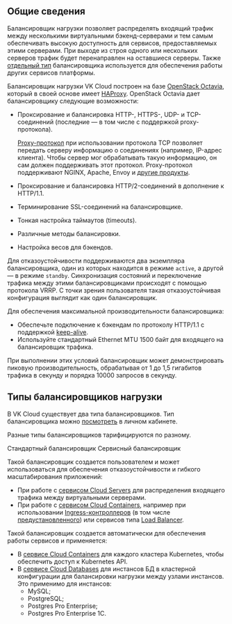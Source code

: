 ## Общие сведения

Балансировщик нагрузки позволяет распределять входящий трафик между несколькими виртуальными бэкенд-серверами и тем самым обеспечивать высокую доступность для сервисов, предоставляемых этими серверами. При выходе из строя одного или нескольких серверов трафик будет перенаправлен на оставшиеся серверы. Также [отдельный тип](../load-balancer#tipy_balansirovshchikov_nagruzki) балансировщика используется для обеспечения работы других сервисов платформы.

Балансировщик нагрузки VK Cloud построен на базе [OpenStack Octavia](https://docs.openstack.org/octavia/latest/), который в своей основе имеет [HAProxy](http://www.haproxy.org/). OpenStack Octavia дает балансировщику следующие возможности:

- Проксирование и балансировка HTTP-, HTTPS-, UDP- и TCP-соединений (последние — в том числе с поддержкой proxy-протокола).

  [Proxy-протокол](https://www.haproxy.org/download/1.8/doc/proxy-protocol.txt) при использовании протокола TCP позволяет передать серверу информацию о соединениях (например, IP-адрес клиента). Чтобы сервер мог обрабатывать такую информацию, он сам должен поддерживать этот протокол. Proxy-протокол поддерживают NGINX, Apache, Envoy и [другие продукты](https://www.haproxy.com/blog/use-the-proxy-protocol-to-preserve-a-clients-ip-address/#proxy-protocol-support).

- Проксирование и балансировка HTTP/2-соединений в дополнение к HTTP/1.1.

- Терминирование SSL-соединений на балансировщике.

- Тонкая настройка таймаутов (timeouts).

- Различные методы балансировки.

- Настройка весов для бэкендов.

Для отказоустойчивости поддерживаются два экземпляра балансировщика, один из которых находится в режиме `active`, а другой — в режиме `standby`. Синхронизация состояний и переключение трафика между этими балансировщиками происходят с помощью протокола VRRP. С точки зрения пользователя такая отказоустойчивая конфигурация выглядит как один балансировщик.

Для обеспечения максимальной производительности балансировщика:

- Обеспечьте подключение к бэкендам по протоколу HTTP/1.1 с поддержкой [keep-alive](https://developer.mozilla.org/en-US/docs/Web/HTTP/Headers/Keep-Alive).
- Используйте стандартный Ethernet MTU 1500 байт для входящего на балансировщик трафика.

При выполнении этих условий балансировщик может демонстрировать пиковую производительность, обрабатывая от 1 до 1,5 гигабитов трафика в секунду и порядка 10000 запросов в секунду.

## Типы балансировщиков нагрузки

В VK Cloud существует два типа балансировщиков. Тип балансировщика можно [посмотреть](../../operations/manage-lb#prosmotr_spiska_balansirovshchikov_nagruzki_i_informacii_o_nih) в личном кабинете.

Разные типы балансировщиков тарифицируются по разному.

<tabs>
<tablist>
<tab>Стандартный балансировщик</tab>
<tab>Сервисный балансировщик</tab>
</tablist>
<tabpanel>

Такой балансировщик создается пользователем и может использоваться для обеспечения отказоустойчивости и гибкого масштабирования приложений:

- При работе с [сервисом Cloud Servers](/ru/base/iaas) для распределения входящего трафика между виртуальными серверами.
- При работе с [сервисом Cloud Containers](/ru/base/k8s/), например при использовании [Ingress-контроллеров](/ru/base/k8s/use-cases/ingress) (в том числе [предустановленного](/ru/base/k8s/concepts/addons-and-settings/addons#ingress_controller_nginx_914e5637)) или сервисов типа [Load Balancer](/ru/base/k8s/use-cases/load-balancer).

</tabpanel>
<tabpanel>

Такой балансировщик создается автоматически для обеспечения работы сервисов и применяется:

- В [сервисе Cloud Containers](/ru/base/k8s/) для каждого кластера Kubernetes, чтобы обеспечить доступ к Kubernetes API.
- В [сервисе Cloud Databases](/ru/dbs/dbaas/) для инстансов БД в кластерной конфигурации для балансировки нагрузки между узлами инстансов. Это применимо для инстансов:
  - MySQL;
  - PostgreSQL;
  - Postgres Pro Enterprise;
  - Postgres Pro Enterprise 1С.

</tabpanel>
</tabs>
